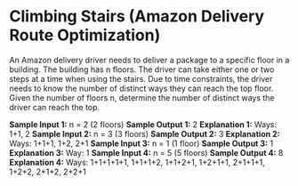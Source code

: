 # Climbing Stairs (Amazon Delivery Route Optimization)

An Amazon delivery driver needs to deliver a package to a specific floor in a building. The building has n floors. The driver can take either one or two steps at a time when using the stairs. Due to time constraints, the driver needs to know the number of distinct ways they can reach the top floor. Given the number of floors n, determine the number of distinct ways the driver can reach the top.

**Sample Input 1:** n = 2 (2 floors)
**Sample Output 1:** 2
**Explanation 1:** Ways: 1+1, 2
**Sample Input 2:** n = 3 (3 floors)
**Sample Output 2:** 3
**Explanation 2:** Ways: 1+1+1, 1+2, 2+1
**Sample Input 3:** n = 1 (1 floor)
**Sample Output 3:** 1
**Explanation 3:** Way: 1
**Sample Input 4:** n = 5 (5 floors)
**Sample Output 4:** 8
**Explanation 4:** Ways: 1+1+1+1+1, 1+1+1+2, 1+1+2+1, 1+2+1+1, 2+1+1+1, 1+2+2, 2+1+2, 2+2+1
